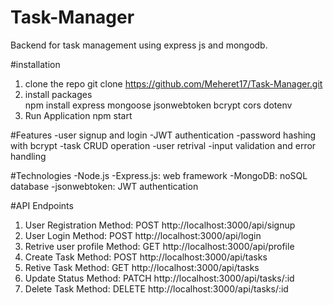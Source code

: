 # Task-Manager
Backend for task management using express js and mongodb.

#installation
1. clone the repo
git clone https://github.com/Meheret17/Task-Manager.git
2. install packages<br>
npm install express mongoose jsonwebtoken bcrypt cors dotenv
3. Run Application
npm start

#Features
-user signup and login
-JWT authentication
-password hashing with bcrypt
-task CRUD operation
-user retrival
-input validation and error handling

#Technologies
-Node.js
-Express.js: web framework
-MongoDB: noSQL database
-jsonwebtoken: JWT authentication

#API Endpoints
1. User Registration
   Method: POST
   http://localhost:3000/api/signup
2. User Login
   Method: POST
   http://localhost:3000/api/login
3. Retrive user profile
   Method: GET
   http://localhost:3000/api/profile
4. Create Task
   Method: POST
   http://localhost:3000/api/tasks
5. Retive Task
   Method: GET
   http://localhost:3000/api/tasks
6. Update Status
   Method: PATCH
   http://localhost:3000/api/tasks/:id
7. Delete Task
   Method: DELETE
   http://localhost:3000/api/tasks/:id


